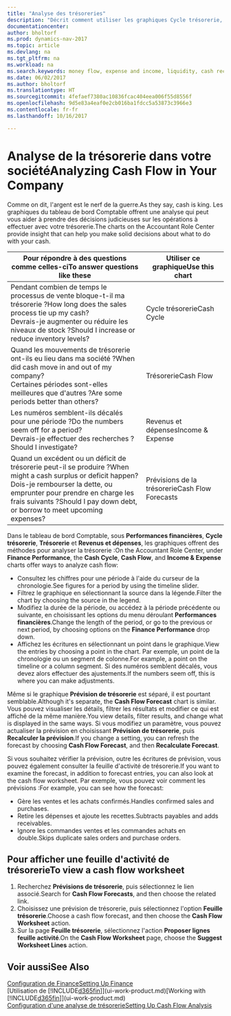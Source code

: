 ```yaml
---
title: "Analyse des trésoreries"
description: "Décrit comment utiliser les graphiques Cycle trésorerie, Revenus et dépenses, Trésorerie et Prévision de trésorerie pour analyser les flux de trésorerie passés et futurs, entrants et sortants de votre société."
documentationcenter: 
author: bholtorf
ms.prod: dynamics-nav-2017
ms.topic: article
ms.devlang: na
ms.tgt_pltfrm: na
ms.workload: na
ms.search.keywords: money flow, expense and income, liquidity, cash receipts minus cash payments, Cartera
ms.date: 06/02/2017
ms.author: bholtorf
ms.translationtype: HT
ms.sourcegitcommit: 4fefaef7380ac10836fcac404eea006f55d8556f
ms.openlocfilehash: 9d5e83a4eaf0e2cb016ba1fdcc5a53873c3966e3
ms.contentlocale: fr-fr
ms.lasthandoff: 10/16/2017

---
```

# <a name="analyzing-cash-flow-in-your-company"></a><span data-ttu-id="4c475-103">Analyse de la trésorerie dans votre société</span><span class="sxs-lookup"><span data-stu-id="4c475-103">Analyzing Cash Flow in Your Company</span></span>
<span data-ttu-id="4c475-104">Comme on dit, l'argent est le nerf de la guerre.</span><span class="sxs-lookup"><span data-stu-id="4c475-104">As they say, cash is king.</span></span> <span data-ttu-id="4c475-105">Les graphiques du tableau de bord Comptable offrent une analyse qui peut vous aider à prendre des décisions judicieuses sur les opérations à effectuer avec votre trésorerie.</span><span class="sxs-lookup"><span data-stu-id="4c475-105">The charts on the Accountant Role Center provide insight that can help you make solid decisions about what to do with your cash.</span></span>  

| <span data-ttu-id="4c475-106">Pour répondre à des questions comme celles-ci</span><span class="sxs-lookup"><span data-stu-id="4c475-106">To answer questions like these</span></span> | <span data-ttu-id="4c475-107">Utiliser ce graphique</span><span class="sxs-lookup"><span data-stu-id="4c475-107">Use this chart</span></span> |
| --- | --- |
| <span data-ttu-id="4c475-108">Pendant combien de temps le processus de vente bloque-t-il ma trésorerie ?</span><span class="sxs-lookup"><span data-stu-id="4c475-108">How long does the sales process tie up my cash?</span></span></br> <span data-ttu-id="4c475-109">Devrais-je augmenter ou réduire les niveaux de stock ?</span><span class="sxs-lookup"><span data-stu-id="4c475-109">Should I increase or reduce inventory levels?</span></span> |<span data-ttu-id="4c475-110">Cycle trésorerie</span><span class="sxs-lookup"><span data-stu-id="4c475-110">Cash Cycle</span></span> |
| <span data-ttu-id="4c475-111">Quand les mouvements de trésorerie ont-ils eu lieu dans ma société ?</span><span class="sxs-lookup"><span data-stu-id="4c475-111">When did cash move in and out of my company?</span></span></br> <span data-ttu-id="4c475-112">Certaines périodes sont-elles meilleures que d'autres ?</span><span class="sxs-lookup"><span data-stu-id="4c475-112">Are some periods better than others?</span></span> |<span data-ttu-id="4c475-113">Trésorerie</span><span class="sxs-lookup"><span data-stu-id="4c475-113">Cash Flow</span></span> |
| <span data-ttu-id="4c475-114">Les numéros semblent-ils décalés pour une période ?</span><span class="sxs-lookup"><span data-stu-id="4c475-114">Do the numbers seem off for a period?</span></span></br> <span data-ttu-id="4c475-115">Devrais-je effectuer des recherches ?</span><span class="sxs-lookup"><span data-stu-id="4c475-115">Should I investigate?</span></span> |<span data-ttu-id="4c475-116">Revenus et dépenses</span><span class="sxs-lookup"><span data-stu-id="4c475-116">Income & Expense</span></span> |
| <span data-ttu-id="4c475-117">Quand un excédent ou un déficit de trésorerie peut-il se produire ?</span><span class="sxs-lookup"><span data-stu-id="4c475-117">When might a cash surplus or deficit happen?</span></span></br> <span data-ttu-id="4c475-118">Dois-je rembourser la dette, ou emprunter pour prendre en charge les frais suivants ?</span><span class="sxs-lookup"><span data-stu-id="4c475-118">Should I pay down debt, or borrow to meet upcoming expenses?</span></span> |<span data-ttu-id="4c475-119">Prévisions de la trésorerie</span><span class="sxs-lookup"><span data-stu-id="4c475-119">Cash Flow Forecasts</span></span> |

<span data-ttu-id="4c475-120">Dans le tableau de bord Comptable, sous **Performances financières**, **Cycle trésorerie**, **Trésorerie** et **Revenus et dépenses**, les graphiques offrent des méthodes pour analyser la trésorerie :</span><span class="sxs-lookup"><span data-stu-id="4c475-120">On the Accountant Role Center, under **Finance Performance**, the **Cash Cycle**, **Cash Flow**, and **Income & Expense** charts offer ways to analyze cash flow:</span></span>  

* <span data-ttu-id="4c475-121">Consultez les chiffres pour une période à l'aide du curseur de la chronologie.</span><span class="sxs-lookup"><span data-stu-id="4c475-121">See figures for a period by using the timeline slider.</span></span>  
* <span data-ttu-id="4c475-122">Filtrez le graphique en sélectionnant la source dans la légende.</span><span class="sxs-lookup"><span data-stu-id="4c475-122">Filter the chart by choosing the source in the legend.</span></span>  
* <span data-ttu-id="4c475-123">Modifiez la durée de la période, ou accédez à la période précédente ou suivante, en choisissant les options du menu déroulant **Performances financières**.</span><span class="sxs-lookup"><span data-stu-id="4c475-123">Change the length of the period, or go to the previous or next period, by choosing options on the **Finance Performance** drop down.</span></span>  
* <span data-ttu-id="4c475-124">Affichez les écritures en sélectionnant un point dans le graphique.</span><span class="sxs-lookup"><span data-stu-id="4c475-124">View the entries by choosing a point in the chart.</span></span> <span data-ttu-id="4c475-125">Par exemple, un point de la chronologie ou un segment de colonne.</span><span class="sxs-lookup"><span data-stu-id="4c475-125">For example, a point on the timeline or a column segment.</span></span> <span data-ttu-id="4c475-126">Si des numéros semblent décalés, vous devez alors effectuer des ajustements.</span><span class="sxs-lookup"><span data-stu-id="4c475-126">If the numbers seem off, this is where you can make adjustments.</span></span>  

<span data-ttu-id="4c475-127">Même si le graphique **Prévision de trésorerie** est séparé, il est pourtant semblable.</span><span class="sxs-lookup"><span data-stu-id="4c475-127">Although it's separate, the **Cash Flow Forecast** chart is similar.</span></span> <span data-ttu-id="4c475-128">Vous pouvez visualiser les détails, filtrer les résultats et modifier ce qui est affiché de la même manière.</span><span class="sxs-lookup"><span data-stu-id="4c475-128">You view details, filter results, and change what is displayed in the same ways.</span></span> <span data-ttu-id="4c475-129">Si vous modifiez un paramètre, vous pouvez actualiser la prévision en choisissant **Prévision de trésorerie**, puis **Recalculer la prévision**.</span><span class="sxs-lookup"><span data-stu-id="4c475-129">If you change a setting, you can refresh the forecast by choosing **Cash Flow Forecast**, and then **Recalculate Forecast**.</span></span>

<span data-ttu-id="4c475-130">Si vous souhaitez vérifier la prévision, outre les écritures de prévision, vous pouvez également consulter la feuille d'activité de trésorerie.</span><span class="sxs-lookup"><span data-stu-id="4c475-130">If you want to examine the forecast, in addition to forecast entries, you can also look at the cash flow worksheet.</span></span> <span data-ttu-id="4c475-131">Par exemple, vous pouvez voir comment les prévisions :</span><span class="sxs-lookup"><span data-stu-id="4c475-131">For example, you can see how the forecast:</span></span>

* <span data-ttu-id="4c475-132">Gère les ventes et les achats confirmés.</span><span class="sxs-lookup"><span data-stu-id="4c475-132">Handles confirmed sales and purchases.</span></span>  
* <span data-ttu-id="4c475-133">Retire les dépenses et ajoute les recettes.</span><span class="sxs-lookup"><span data-stu-id="4c475-133">Subtracts payables and adds receivables.</span></span>  
* <span data-ttu-id="4c475-134">Ignore les commandes ventes et les commandes achats en double.</span><span class="sxs-lookup"><span data-stu-id="4c475-134">Skips duplicate sales orders and purchase orders.</span></span>  

## <a name="to-view-a-cash-flow-worksheet"></a><span data-ttu-id="4c475-135">Pour afficher une feuille d'activité de trésorerie</span><span class="sxs-lookup"><span data-stu-id="4c475-135">To view a cash flow worksheet</span></span>
1. <span data-ttu-id="4c475-136">Recherchez **Prévisions de trésorerie**, puis sélectionnez le lien associé.</span><span class="sxs-lookup"><span data-stu-id="4c475-136">Search for **Cash Flow Forecasts**, and then choose the related link.</span></span>  
2. <span data-ttu-id="4c475-137">Choisissez une prévision de trésorerie, puis sélectionnez l'option **Feuille trésorerie**.</span><span class="sxs-lookup"><span data-stu-id="4c475-137">Choose a cash flow forecast, and then choose the **Cash Flow Worksheet** action.</span></span>  
3. <span data-ttu-id="4c475-138">Sur la page **Feuille trésorerie**, sélectionnez l'action **Proposer lignes feuille activité**.</span><span class="sxs-lookup"><span data-stu-id="4c475-138">On the **Cash Flow Worksheet** page, choose the **Suggest Worksheet Lines** action.</span></span>  

## <a name="see-also"></a><span data-ttu-id="4c475-139">Voir aussi</span><span class="sxs-lookup"><span data-stu-id="4c475-139">See Also</span></span>
[<span data-ttu-id="4c475-140">Configuration de Finance</span><span class="sxs-lookup"><span data-stu-id="4c475-140">Setting Up Finance</span></span>](finance-setup-finance.md)  
<span data-ttu-id="4c475-141">[Utilisation de [!INCLUDE[d365fin](includes/d365fin_md.md)]](ui-work-product.md)</span><span class="sxs-lookup"><span data-stu-id="4c475-141">[Working with [!INCLUDE[d365fin](includes/d365fin_md.md)]](ui-work-product.md)</span></span>  
[<span data-ttu-id="4c475-142">Configuration d'une analyse de trésorerie</span><span class="sxs-lookup"><span data-stu-id="4c475-142">Setting Up Cash Flow Analysis</span></span>](finance-setup-cash-flow-analyses.md)  

